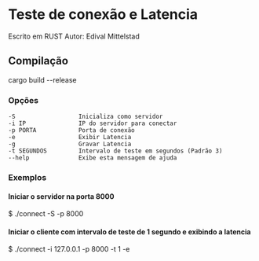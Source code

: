 # Teste de conexão e Latencia 
Escrito em RUST
Autor: Edival Mittelstad

## Compilação
cargo build --release

### Opções 
    -S                  Inicializa como servidor
    -i IP               IP do servidor para conectar
    -p PORTA            Porta de conexão
    -e                  Exibir Latencia
    -g                  Gravar Latencia
    -t SEGUNDOS         Intervalo de teste em segundos (Padrão 3)
    --help              Exibe esta mensagem de ajuda

### Exemplos

#### Iniciar o servidor na porta 8000
$ ./connect -S -p 8000

#### Iniciar o cliente com intervalo de teste de 1 segundo e exibindo a latencia
$ ./connect -i 127.0.0.1 -p 8000 -t 1 -e


